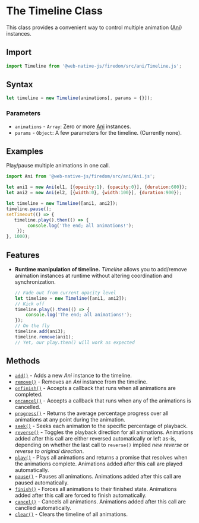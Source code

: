 # The Timeline Class
This class provides a convenient way to control multiple animation ([Ani](/firedom/api/ani/Ani/README.md)) instances.

## Import

```js
import Timeline from '@web-native-js/firedom/src/ani/Timeline.js';
```

## Syntax

```js
let timeline = new Timeline(animations[, params = {}]);
```

### Parameters
+ `animations` - `Array`: Zero or more [Ani](/firedom/api/ani/Ani/README.md) instances.
+ `params` - `Object`: A few parameters for the timeline. (Currently none).

## Examples
Play/pause multiple animations in one call.

```js
import Ani from '@web-native-js/firedom/src/ani/Ani.js';

let ani1 = new Ani(el1, [{opacity:1}, {opacity:0}], {duration:600});
let ani2 = new Ani(el2, [{width:0}, {width:100}], {duration:900});

let timeline = new Timeline([ani1, ani2]);
timeline.pause();
setTimeout(() => {
   timeline.play().then(() => {
        console.log('The end; all animations!');
    });
}, 1000);
```

## Features

+ **Runtime manipulation of timeline.** *Timeline* allows you to add/remove animation instances at runtime without altering coordination and synchronization.
    ```js
    // Fade out from current opacity level
    let timeline = new Timeline([ani1, ani2]);
    // Kick off
    timeline.play().then(() => {
        console.log('The end; all animations!');
    });
    // On the fly
    timeline.add(ani3);
    timeline.remove(ani1);
    // Yet, our play.then() will work as expected
    ```

## Methods
+ [`add()`](/firedom/api/ani/Timeline/add.md) - Adds a new *Ani* instance to the timeline.
+ [`remove()`](/firedom/api/ani/Timeline/remove.md) - Removes an *Ani* instance from the timeline.
+ [`onfinish()`](/firedom/api/ani/Timeline/onfinish.md) - Accepts a callback that runs when all animations are completed.
+ [`oncancel()`](/firedom/api/ani/Timeline/oncancel.md) - Accepts a callback that runs when any of the animations is cancelled.
+ [`progress()`](/firedom/api/ani/Timeline/progress.md) - Returns the average percentage progress over all animations at any point during the animation.
+ [`seek()`](/firedom/api/ani/Timeline/seek.md) - Seeks each animation to the specific percentage of playback.
+ [`reverse()`](/firedom/api/ani/Timeline/reverse.md) - Toggles the playback direction for all animations. Animations added after this call are either reversed automatically or left as-is, depending on whether the last call to `reverse()` implied *new reverse* or *reverse to original direction*.
+ [`play()`](/firedom/api/ani/Timeline/play.md) - Plays all animations and returns a promise that resolves when the animations complete. Animations added after this call are played automatically.
+ [`pause()`](/firedom/api/ani/Timeline/pause.md) - Pauses all animations. Animations added after this call are paused automatically.
+ [`finish()`](/firedom/api/ani/Timeline/finish.md) - Forces all animations to their finished state. Animations added after this call are forced to finish automatically.
+ [`cancel()`](/firedom/api/ani/Timeline/cancel.md) - Cancels all animations. Animations added after this call are canclled automatically.
+ [`clear()`](/firedom/api/ani/Timeline/clear.md) - Clears the timeline of all animations. 
